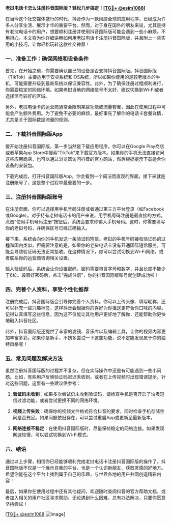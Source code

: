 **老挝电话卡怎么注册抖音国际版？轻松几步搞定！[[TG💪+ @esim1088](https://t.me/s/esim1088)]**

在当今这个社交媒体盛行的时代，抖音作为一款风靡全球的应用程序，已经成为许多人分享生活、展示才华的重要平台。然而，对于身在国外的朋友来说，尤其是持有老挝电话卡的用户，想要顺利注册并使用抖音国际版可能会遇到一些小麻烦。不用担心，本文将为你详细讲解如何用老挝电话卡注册抖音国际版，并且附上一些实用的小技巧，让你轻松玩转这款社交神器！

### 一、准备工作：确保网络和设备条件

首先，在开始之前，你需要确认自己的设备是否支持抖音国际版。抖音国际版（TikTok）主要适用于安卓系统和iOS系统，所以如果你使用的是较老版本的手机，可能需要升级到最新系统以保证兼容性。此外，为了确保注册过程顺利进行，你需要稳定的网络环境。如果老挝当地的网络信号不太好，建议切换到Wi-Fi或者选择信号较好的区域。

另外，老挝电话卡的运营商通常会限制某些功能或流量套餐，因此在使用过程中可能会产生额外费用。为了避免不必要的麻烦，最好事先了解你的电话卡套餐详情，尤其是关于国际数据流量的规则。

### 二、下载抖音国际版App

要开始注册抖音国际版，第一步当然是下载应用程序。你可以在Google Play商店或者苹果App Store中搜索“TikTok”来下载官方版本。如果你的手机无法直接访问这些应用商店，也可以通过浏览器访问抖音的官方网站，然后根据提示下载适合你设备的安装包。

下载完成后，打开抖音国际版App，你会看到一个简洁而直观的界面。接下来就是注册账号了，这是整个过程中最重要的一步。

### 三、注册抖音国际版账号

在注册页面，你可以选择用手机号码注册或者通过第三方平台登录（如Facebook或Google）。对于持有老挝电话卡的用户来说，用手机号码注册是最直接的方式。点击“使用手机号码注册”按钮后，系统会要求你输入手机号码。这时，你需要填写你的老挝号码，并确保区号已经正确输入。

接下来，系统会向你的手机发送一条验证码短信。老挝的手机号码接收验证码的过程和国内类似，但需要注意的是，如果你的老挝电话卡没有开通国际短信服务，可能会导致验证码无法正常接收。在这种情况下，你可以尝试切换到Wi-Fi网络，或者联系你的运营商咨询相关设置。

输入验证码后，系统会让你设置密码。密码需要包含字母和数字，并且长度不能少于6位。设置好密码后，点击“完成注册”，你的抖音国际版账号就创建成功啦！

### 四、完善个人资料，享受个性化推荐

注册完成后，抖音国际版会引导你完善个人资料。你可以上传头像、填写昵称，还可以补充一些兴趣标签，这样抖音会根据你的喜好为你推送更符合你口味的内容。记得认真填写这些信息，因为这不仅能让其他用户更好地了解你，还能帮助你更快地融入抖音社区。

此外，抖音国际版还提供了丰富的滤镜、音乐库以及编辑工具，让你的视频内容更加丰富多彩。如果你是新手，不妨多尝试一下这些功能，说不定能发现属于你的独特风格呢！

### 五、常见问题及解决方法

虽然注册抖音国际版的过程并不复杂，但在实际操作中还是有可能遇到一些小问题。比如，有些用户反映验证码迟迟未收到，或者在上传视频时出现错误提示。针对这些问题，这里有一些建议供参考：

1. **验证码未收到**：如果多次尝试仍未收到验证码，请检查手机是否开启了垃圾短信过滤功能，或者尝试更换不同的网络环境。
   
2. **视频上传失败**：确保你的视频文件格式符合抖音的要求，同时检查手机存储空间是否充足。如果问题依旧存在，可以尝试重启App或更新至最新版本。

3. **网络连接不稳定**：在使用抖音国际版时，尽量保持稳定的网络连接。如果发现网速较慢，可以尝试切换到Wi-Fi模式。

### 六、结语

通过以上步骤，相信你已经能够顺利完成老挝电话卡注册抖音国际版的操作了。抖音国际版不仅是一个展示自我的平台，也是一个认识新朋友、获取灵感的好地方。希望你能在这个平台上找到属于自己的乐趣，与世界各地的用户共同创造精彩内容！

最后，如果你在使用过程中还有其他疑问，欢迎随时查阅抖音的官方帮助文档，或者加入相关的用户社区寻求帮助。无论遇到什么困难，总有办法解决，只要你愿意坚持尝试！

[[TG💪+ @esim1088](https://t.me/s/esim1088) ![Image](https://i.postimg.cc/4NQfJmqS/Snipaste-2025-05-13-00-14-12.png)]